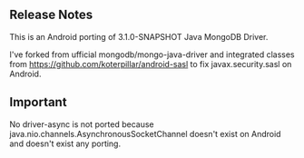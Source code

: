 ## Release Notes

This is an Android porting of 3.1.0-SNAPSHOT Java MongoDB Driver.

I've forked from ufficial mongodb/mongo-java-driver and integrated classes from
https://github.com/koterpillar/android-sasl
to fix javax.security.sasl on Android.

## Important
No driver-async is not ported because java.nio.channels.AsynchronousSocketChannel doesn't exist on Android and doesn't exist any porting.
